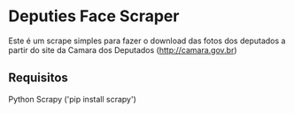 Deputies Face Scraper
=====================

Este é um scrape simples para fazer o download das fotos dos deputados a partir do site da Camara dos Deputados (http://camara.gov.br)


Requisitos
----------

Python 
Scrapy ('pip install scrapy')